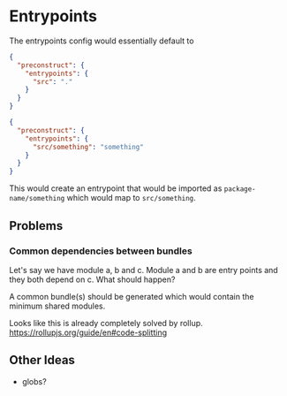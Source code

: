 # Entrypoints

The entrypoints config would essentially default to

```json
{
  "preconstruct": {
    "entrypoints": {
      "src": "."
    }
  }
}
```

```json
{
  "preconstruct": {
    "entrypoints": {
      "src/something": "something"
    }
  }
}
```

This would create an entrypoint that would be imported as `package-name/something` which would map to `src/something`.

## Problems

### Common dependencies between bundles

Let's say we have module a, b and c. Module a and b are entry points and they both depend on c. What should happen?

A common bundle(s) should be generated which would contain the minimum shared modules.

Looks like this is already completely solved by rollup. https://rollupjs.org/guide/en#code-splitting

## Other Ideas

- globs?
